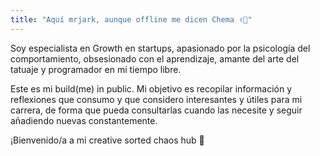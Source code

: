 ```yaml
---
title: "Aquí mrjark, aunque offline me dicen Chema ✌🏽"
---
```


Soy especialista en Growth en startups, apasionado por la psicología del comportamiento, obsesionado con el aprendizaje, amante del arte del tatuaje y programador en mi tiempo libre.

Este es mi build(me) in public. Mi objetivo es recopilar información y reflexiones que consumo y que considero interesantes y útiles para mi carrera, de forma que pueda consultarlas cuando las necesite y seguir añadiendo nuevas constantemente.

¡Bienvenido/a a mi creative sorted chaos hub 💭
